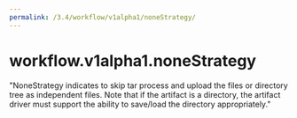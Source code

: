 ```yaml
---
permalink: /3.4/workflow/v1alpha1/noneStrategy/
---
```


# workflow.v1alpha1.noneStrategy

"NoneStrategy indicates to skip tar process and upload the files or directory tree as independent files. Note that if the artifact is a directory, the artifact driver must support the ability to save/load the directory appropriately."